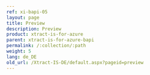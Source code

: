 ```yaml
---
ref: xi-bapi-05
layout: page
title: Preview
description: Preview
product: xtract-is-for-azure
parent: xtract-is-for-azure-bapi
permalink: /:collection/:path
weight: 5
lang: de_DE
old_url: /Xtract-IS-DE/default.aspx?pageid=preview
---
```

